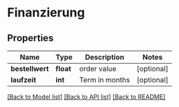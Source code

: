 # Finanzierung

## Properties
Name | Type | Description | Notes
------------ | ------------- | ------------- | -------------
**bestellwert** | **float** | order value | [optional] 
**laufzeit** | **int** | Term in months | [optional] 

[[Back to Model list]](../README.md#documentation-for-models) [[Back to API list]](../README.md#documentation-for-api-endpoints) [[Back to README]](../README.md)


